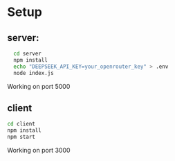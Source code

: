 # Setup #

## server: ##
```bash
  cd server
  npm install
  echo "DEEPSEEK_API_KEY=your_openrouter_key" > .env
  node index.js
```
Working on port 5000
## client ##

```bash
cd client
npm install
npm start
```
Working on port 3000


  
